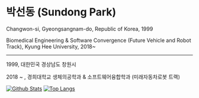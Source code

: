 # 박선동 (Sundong Park)

Changwon-si, Gyeongsangnam-do, Republic of Korea, 1999
 
Biomedical Engineering & Software Convergence (Future Vehicle and Robot Track), Kyung Hee University, 2018~

---
1999, 대한민국 경상남도 창원시

2018 ~ , 경희대학교 생체의공학과 & 소프트웨어융합학과 (미래자동차로봇 트랙)

[![Github Stats](https://github-readme-stats.vercel.app/api?username=sundongpark&show_icons=true)](https://github.com/sundongpark/sundongpark)
[![Top Langs](https://github-readme-stats.vercel.app/api/top-langs/?username=sundongpark&langs_count=3&layout=compact&theme=default&exclude_repo=sundongpark.github.io)](https://github.com/sundongpark/sundongpark)


<!--
**sundongpark/sundongpark** is a ✨ _special_ ✨ repository because its `README.md` (this file) appears on your GitHub profile.

Here are some ideas to get you started:

- 🔭 I’m currently working on ...
- 🌱 I’m currently learning ...
- 👯 I’m looking to collaborate on ...
- 🤔 I’m looking for help with ...
- 💬 Ask me about ...
- 📫 How to reach me: ...
- 😄 Pronouns: ...
- ⚡ Fun fact: ...
-->
